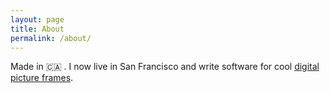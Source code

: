 ```yaml
---
layout: page
title: About
permalink: /about/
---
```


Made in 🇨🇦  . I now live in San Francisco and write software for cool <a href="https://auraframes.com/">digital picture frames</a>.
